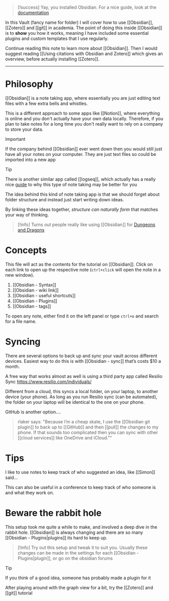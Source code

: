 
> [!success] 
>  Yay, you installed Obsidian. For a nice guide, look at the [documentation](https://help.obsidian.md/Obsidian/Index)

In this Vault (fancy name for folder) I will cover how to use [[Obsidian]], [[Zotero]] and [[git]] in academia. The point of doing this inside [[Obsidian]] is to **show** you how it works, meaning I have included some essential plugins and custom templates that I use regularly.

Continue reading this note to learn more about [[Obsidian]]. Then I would suggest reading [[Using citations with Obsidian and Zotero]] which gives an overview, before actually installing [[Zotero]].

---
# Philosophy

[[Obsidian]] is a note taking app, where essentially you are just editing text files with a few extra bells and whistles. 

This is a different approach to some apps like [[Notion]], where everything is online and you don't actually have your own data locally. Therefore, if you plan to take notes for a long time you don't really want to rely on a company to store your data.

> [!important] 
> If the company behind [[Obsidian]] ever went down then you would still just have all your notes on your computer. They are just text files so could be imported into a new app

> [!tip] 
> There is another similar app called [[logseq]], which actually has a really nice [guide](https://docs.logseq.com/#/page/start%20here) to why this type of note taking may be better for you

The idea behind this kind of note taking app is that we should forget about folder structure and instead just start writing down ideas.

By linking these ideas together, _structure can naturally form_ that matches your way of thinking.

> [!info]
> Turns out people really like using [[Obsidian]] for [Dungeons and Dragons](https://phd20.com/2021-12-20-getting-started-with-obsidian-dnd/)

# Concepts

This file will act as the contents for the tutorial on [[Obsidian]]. Click on each link to open up the respective note (`ctrl+click` will open the note in a new window).

1. [[Obsidian - Syntax]]
2. [[Obsidian - wiki link]]
3. [[Obsidian - useful shortcuts]]
4. [[Obsidian - Plugins]]
5. [[Obsidian - tags]]

To open any note, either find it on the left panel or type `ctrl+o` and search for a file name.

# Syncing
There are several options to back up and sync your vault across different devices.
Easiest way to do this is with [[Obsidian - sync]] that’s costs $10 a month.

A free way that works almost as well is using a third party app called Resilio Sync https://www.resilio.com/individuals/

Different from a cloud, this syncs a local folder, on your laptop, to another device (your phone).  As long as you run Resilio sync (can be automated), the folder on your laptop will be identical to the one on your phone.

GitHub is another option....

> rlaker says: "Because I’m a cheap skate, I use the [[Obsidian git plugin]] to back up to [[GitHub]] and then [[pull]] the changes to my phone. If that sounds too complicated then you can sync with other [[cloud services]] like OneDrive and iCloud.""

# Tips

I like to use notes to keep track of who suggested an idea, like [[Simon]] said…

This can also be useful in a conference to keep track of who someone is and what they work on.

# Beware the rabbit hole

This setup took me quite a while to make, and involved a deep dive in the rabbit hole. [[Obsidian]] is always changing and there are so many [[Obsidian - Plugins|plugins]] its hard to keep up.

> [!info] 
> Try out this setup and tweak it to suit you. Usually these changes can be made in the settings for each [[Obsidian - Plugins|plugin]], or go on the obsidian forums

> [!tip] 
> If you think of a good idea, someone has probably made a plugin for it

 

After playing around with the graph view for a bit, try the [[Zotero]] and [[git]] tutorial
